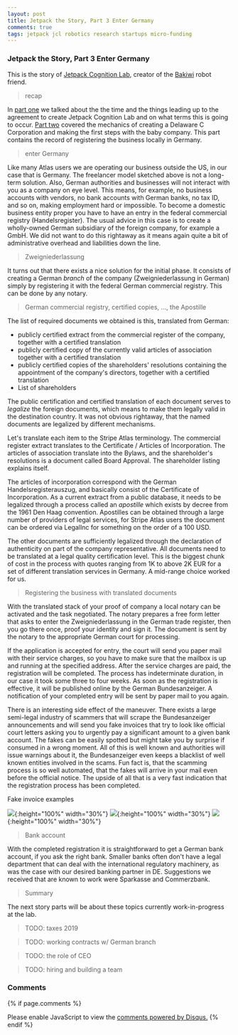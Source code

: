 ```yaml
---
layout: post
title: Jetpack the Story, Part 3 Enter Germany
comments: true
tags: jetpack jcl robotics research startups micro-funding
---
```


### Jetpack the Story, Part 3 Enter Germany

This is the story of [Jetpack Cognition Lab](https://jetpack.cl),
creator of the [Bakiwi](https://bakiwi.shop) robot friend.

> recap

In [part one](/2020/02/20/jetpack-the-story-1-init) we talked about
the the time and the things leading up to the agreement to create
Jetpack Cognition Lab and on what terms this is going to occur. [Part
two](/2020/02/28/jetpack-the-story-2-make) covered the mechanics of
creating a Delaware C Corporation and making the first steps with the
baby company. This part contains the record of registering the
business locally in Germany.

> enter Germany

Like many Atlas users we are operating our business outside the US, in
our case that is Germany. The freelancer model sketched above is not a
long-term solution. Also, German authorities and businesses will not
interact with you as a company on eye level. This means, for example,
no business accounts with vendors, no bank accounts with German banks,
no tax ID, and so on, making employment hard or impossible. To become
a domestic business entity proper you have to have an entry in the
federal commercial registry (Handelsregister). The usual advice in
this case is to create a wholly-owned German subsidiary of the foreign
company, for example a GmbH. We did not want to do this rightaway as
it means again quite a bit of administrative overhead and liabilities
down the line.

> Zweigniederlassung

It turns out that there exists a nice solution for the initial
phase. It consists of creating a German _branch_ of the company
(Zweigniederlassung in German) simply by registering it with the
federal German commercial registry. This can be done by any
notary.

> German commercial registry, certified copies, ..., the Apostille

The list of required documents we obtained is this, translated
from German:
- publicly certified extract from the commercial register of the company, together with a certified translation
- publicly certified copy of the currently valid articles of association together with a certified translation
- publicly certified copies of the shareholders' resolutions containing the appointment of the company's directors, together with a certified translation
- List of shareholders

The public certification and certified translation of each document
serves to _legalize_ the foreign documents, which means to make them
legally valid in the destination country. It was not obvious
rightaway, that the named documents are legalized by different
mechanisms.

Let's translate each item to the Stripe Atlas terminology.  The
commercial register extract translates to the Certificate / Articles
of Incorporation. The articles of association translate into the
Bylaws, and the shareholder's resolutions is a document called Board
Approval. The shareholder listing explains itself.

The articles of incorporation correspond with the German
Handelsregisterauszug, and basically consist of the Certificate of
Incorporation. As a current extract from a public database, it needs
to be legalized through a process called an _apostille_ which exists
by decree from the 1961 Den Haag convention. Apostilles can be
obtained through a large number of providers of legal services, for
Stripe Atlas users the document can be ordered via LegalInc for
something on the order of a 100 USD.

The other documents are sufficiently legalized through the declaration
of authenticity on part of the company representative. All documents
need to be translated at a legal quality certification level. This is
the biggest chunk of cost in the process with quotes ranging from 1K
to above 2K EUR for a set of different translation services in
Germany. A mid-range choice worked for us.

> Registering the business with translated documents

With the translated stack of your proof of company a local notary can
be activated and the task negotiated. The notary prepares a free form
letter that asks to enter the Zweigniederlassung in the German trade
register, then you go there once, proof your identity and sign it. The
document is sent by the notary to the appropriate German court for
processing.

If the application is accepted for entry, the court will send you
paper mail with their service charges, so you have to make sure that
the mailbox is up and running at the specified address. After the
service charges are paid, the registration will be completed. The
process has indeterminate duration, in our case it took some three to
four weeks. As soon as the registration is effective, it will be
published online by the German Bundesanzeiger. A notification of your
completed entry will be sent by paper mail to you again.

There is an interesting side effect of the maneuver. There exists a
large semi-legal industry of scammers that will scrape the
Bundesanzeiger announcements and will send you fake invoices that try
to look like official court letters asking you to urgently pay a
significant amount to a given bank account. The fakes can be easily
spotted but might take you by surprise if consumed in a wrong
moment. All of this is well known and authorities will issue warnings
about it, the Bundesanzeiger even keeps a blacklist of well known
entities involved in the scams. Fun fact is, that the scamming process
is so well automated, that the fakes will arrive in your mail even
before the official notice. The upside of all that is a very fast
indication that the registration process has been completed.

Fake invoice examples

![](/assets/2020-08-19-jetpack-the-story-part-3-enter-germany/Betrugsschreiben-Fake-Handelsregister-img-000-thumb.jpg){:height="100%" width="30%"}
![](/assets/2020-08-19-jetpack-the-story-part-3-enter-germany/Betrugsschreiben-Fake-Handelsregister-img-001-thumb.jpg){:height="100%" width="30%"}
![](/assets/2020-08-19-jetpack-the-story-part-3-enter-germany/Betrugsschreiben-Fake-Handelsregister-2-img-000-thumb.jpg){:height="100%" width="30%"}


> Bank account

With the completed registration it is straightforward to get a German
bank account, if you ask the right bank. Smaller banks often don't
have a legal department that can deal with the international
regulatory machinery, as was the case with our desired banking partner
in DE. Suggestions we received that are known to work were Sparkasse
and Commerzbank.

> Summary

The next story parts will be about these topics currently work-in-progress at the lab.

> TODO: taxes 2019

> TODO: working contracts w/ German branch

> TODO: the role of CEO

> TODO: hiring and building a team

### Comments

{% if page.comments %}
<div id="disqus_thread"></div>
<script>

/**
*  RECOMMENDED CONFIGURATION VARIABLES: EDIT AND UNCOMMENT THE SECTION BELOW TO INSERT DYNAMIC VALUES FROM YOUR PLATFORM OR CMS.
*  LEARN WHY DEFINING THESE VARIABLES IS IMPORTANT: https://disqus.com/admin/universalcode/#configuration-variables*/
/*
var disqus_config = function () {
this.page.url = PAGE_URL;  // Replace PAGE_URL with your page's canonical URL variable
this.page.identifier = PAGE_IDENTIFIER; // Replace PAGE_IDENTIFIER with your page's unique identifier variable
};
*/
(function() { // DON'T EDIT BELOW THIS LINE
var d = document, s = d.createElement('script');
s.src = '//x75.disqus.com/embed.js';
s.setAttribute('data-timestamp', +new Date());
(d.head || d.body).appendChild(s);
})();
</script>
<noscript>Please enable JavaScript to view the <a href="https://disqus.com/?ref_noscript">comments powered by Disqus.</a></noscript>
{% endif %}

